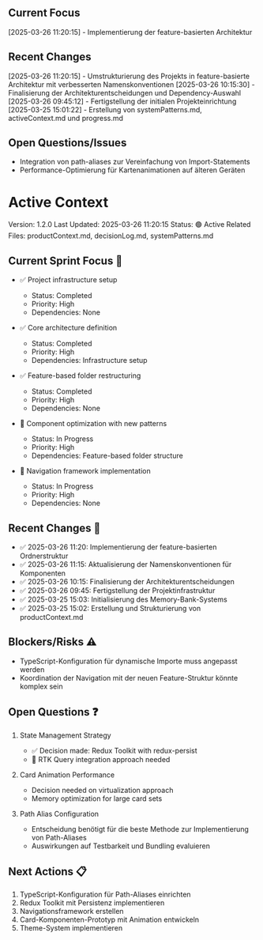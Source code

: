 ## Current Focus

[2025-03-26 11:20:15] - Implementierung der feature-basierten Architektur

## Recent Changes

[2025-03-26 11:20:15] - Umstrukturierung des Projekts in feature-basierte Architektur mit verbesserten Namenskonventionen
[2025-03-26 10:15:30] - Finalisierung der Architekturentscheidungen und Dependency-Auswahl
[2025-03-26 09:45:12] - Fertigstellung der initialen Projekteinrichtung
[2025-03-25 15:01:22] - Erstellung von systemPatterns.md, activeContext.md und progress.md

## Open Questions/Issues

- Integration von path-aliases zur Vereinfachung von Import-Statements
- Performance-Optimierung für Kartenanimationen auf älteren Geräten

# Active Context

Version: 1.2.0
Last Updated: 2025-03-26 11:20:15
Status: 🟢 Active
Related Files: productContext.md, decisionLog.md, systemPatterns.md

## Current Sprint Focus 🎯

- ✅ Project infrastructure setup

  - Status: Completed
  - Priority: High
  - Dependencies: None

- ✅ Core architecture definition

  - Status: Completed
  - Priority: High
  - Dependencies: Infrastructure setup

- ✅ Feature-based folder restructuring

  - Status: Completed
  - Priority: High
  - Dependencies: None

- 🔄 Component optimization with new patterns

  - Status: In Progress
  - Priority: High
  - Dependencies: Feature-based folder structure

- 🔄 Navigation framework implementation
  - Status: In Progress
  - Priority: High
  - Dependencies: None

## Recent Changes 📝

- ✅ 2025-03-26 11:20: Implementierung der feature-basierten Ordnerstruktur
- ✅ 2025-03-26 11:15: Aktualisierung der Namenskonventionen für Komponenten
- ✅ 2025-03-26 10:15: Finalisierung der Architekturentscheidungen
- ✅ 2025-03-26 09:45: Fertigstellung der Projektinfrastruktur
- ✅ 2025-03-25 15:03: Initialisierung des Memory-Bank-Systems
- ✅ 2025-03-25 15:02: Erstellung und Strukturierung von productContext.md

## Blockers/Risks ⚠️

- TypeScript-Konfiguration für dynamische Importe muss angepasst werden
- Koordination der Navigation mit der neuen Feature-Struktur könnte komplex sein

## Open Questions ❓

1. State Management Strategy

   - ✅ Decision made: Redux Toolkit with redux-persist
   - 🔄 RTK Query integration approach needed

2. Card Animation Performance

   - Decision needed on virtualization approach
   - Memory optimization for large card sets

3. Path Alias Configuration
   - Entscheidung benötigt für die beste Methode zur Implementierung von Path-Aliases
   - Auswirkungen auf Testbarkeit und Bundling evaluieren

## Next Actions 📋

1. TypeScript-Konfiguration für Path-Aliases einrichten
2. Redux Toolkit mit Persistenz implementieren
3. Navigationsframework erstellen
4. Card-Komponenten-Prototyp mit Animation entwickeln
5. Theme-System implementieren
